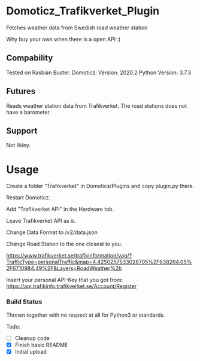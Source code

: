 # Domoticz_Trafikverket_Plugin
Fetches weather data from Swedish road weather station

Why buy your own when there is a open API :)

## Compability
Tested on Rasbian Buster.
Domoticz:
Version: 2020.2
Python Version: 3.7.3 

## Futures
Reads weather station data from Trafikverket.
The road stations does not have a barometer.

## Support
Not likley.

# Usage
Create a folder "Trafikverket" in Domotics/Plugins and copy plugin.py there.

Restart Domoticz.

Add "Trafikverket API" in the Hardware tab.

Leave Trafikverket API as is.

Change Data Format to  /v2/data.json

Change Road Station to the one closest to you.

https://www.trafikverket.se/trafikinformation/vag/?TrafficType=personalTraffic&map=4.4250257533028705%2F638264.05%2F6710984.49%2F&Layers=RoadWeather%2b

Insert your personal API-Key that you got from:
https://api.trafikinfo.trafikverket.se/Account/Register


### Build Status
Thrown together with no respect at all for Python3 or standards.

Todo\:
- [ ] Cleanup code
- [x] Finish basic README
- [x] Initial upload
